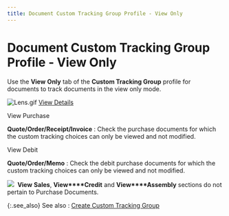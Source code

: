 ```yaml
---
title: Document Custom Tracking Group Profile - View Only
---
```


# Document Custom Tracking Group Profile - View Only


Use the **View** **Only**  tab of the **Custom Tracking Group**  profile for documents to track documents in the view only mode.


![Lens.gif]({{site.ct_baseurl}}/img/lens.gif) [View  Details]({{site.ct_baseurl}}/misc/view_details_ct_group_profile_pur_doc.html)


View Purchase


**Quote/Order/Receipt/Invoice**
: Check the purchase documents for which the custom  tracking choices can only be viewed and not modified.


View Debit


**Quote/Order/Memo**
: Check the debit purchase documents for which the  custom tracking choices can only be viewed and not modified.


![]({{site.ct_baseurl}}/img/note.gif)  **View** **Sales**, **View****Credit** and **View****Assembly** sections do not pertain  to Purchase Documents.


{:.see_also}
See also
: [Create  Custom Tracking Group]({{site.ct_baseurl}}/document-tracking/tracking-purchase-documents/create_a_custom_tracking_group_for_purchase_documents.html)
